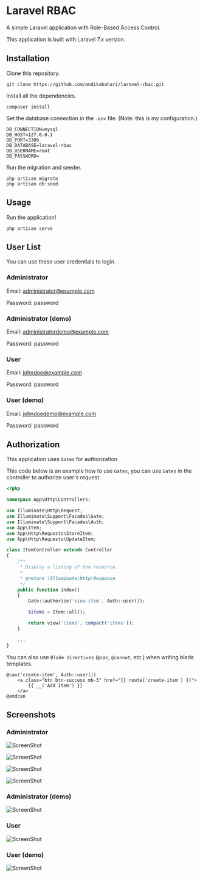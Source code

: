 # Laravel RBAC

A simple Laravel application with Role-Based Access Control.

This application is built with Laravel 7.x version.

## Installation

Clone this repository.

```
git clone https://github.com/andikabahari/laravel-rbac.git
```

Install all the dependencies.

```
composer install
```

Set the database connection in the `.env` file. (Note: this is my configuration.)

```
DB_CONNECTION=mysql
DB_HOST=127.0.0.1
DB_PORT=3306
DB_DATABASE=laravel-rbac
DB_USERNAME=root
DB_PASSWORD=
```

Run the migration and seeder.

```
php artisan migrate
php artisan db:seed
```

## Usage

Run the application!

```
php artisan serve
```

## User List

You can use these user credentials to login.

### Administrator

Email: administrator@example.com

Password: password

### Administrator (demo)

Email: administratordemo@example.com

Password: password

### User

Email: johndoe@example.com

Password: password

### User (demo)

Email: johndoedemo@example.com

Password: password

## Authorization

This application uses `Gates` for authorization.

This code below is an example how to use `Gates`, you can use `Gates` in the controller to authorize user's request.

```php
<?php

namespace App\Http\Controllers;

use Illuminate\Http\Request;
use Illuminate\Support\Facades\Gate;
use Illuminate\Support\Facades\Auth;
use App\Item;
use App\Http\Requests\StoreItem;
use App\Http\Requests\UpdateItem;

class ItemController extends Controller
{
    /**
     * Display a listing of the resource.
     *
     * @return \Illuminate\Http\Response
     */
    public function index()
    {
        Gate::authorize('view-item', Auth::user());

        $items = Item::all();

        return view('items', compact('items'));
    }

    ...
}
```

You can also use `Blade directives` (`@can`, `@cannot`, etc.) when writing blade templates.

```
@can('create-item', Auth::user())
    <a class="btn btn-success mb-3" href="{{ route('create-item') }}">
        {{ __('Add Item') }}
    </a>
@endcan
```

## Screenshots

### Administrator

![ScreenShot](<https://github.com/andikabahari/laravel-rbac/blob/development/screenshots/administrator/Screenshot_2020-08-18%20Laravel%20RBAC(0).png>)

![ScreenShot](<https://github.com/andikabahari/laravel-rbac/blob/development/screenshots/administrator/Screenshot_2020-08-18%20Laravel%20RBAC(1).png>)

![ScreenShot](<https://github.com/andikabahari/laravel-rbac/blob/development/screenshots/administrator/Screenshot_2020-08-18%20Laravel%20RBAC(2).png>)

![ScreenShot](<https://github.com/andikabahari/laravel-rbac/blob/development/screenshots/administrator/Screenshot_2020-08-18%20Laravel%20RBAC(3).png>)

### Administrator (demo)

![ScreenShot](<https://github.com/andikabahari/laravel-rbac/blob/development/screenshots/administrator/Screenshot_2020-08-18%20Laravel%20RBAC(4)%20(demo).png>)

### User

![ScreenShot](<https://github.com/andikabahari/laravel-rbac/blob/development/screenshots/user/Screenshot_2020-08-18%20Laravel%20RBAC(0).png>)

### User (demo)

![ScreenShot](<https://github.com/andikabahari/laravel-rbac/blob/development/screenshots/user/Screenshot_2020-08-18%20Laravel%20RBAC(1)%20(demo).png>)
